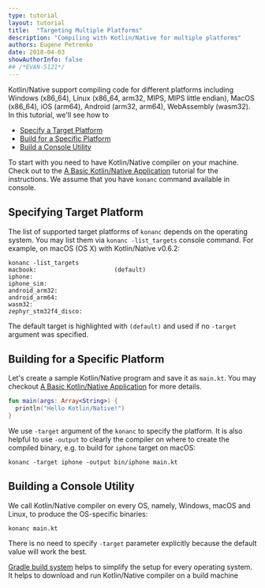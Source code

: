 ```yaml
---
type: tutorial
layout: tutorial
title:  "Targeting Multiple Platforms"
description: "Compiling with Kotlin/Native for multiple platforms"
authors: Eugene Petrenko
date: 2018-04-03
showAuthorInfo: false
## /*EVAN-5121*/
---
```


Kotlin/Native support compiling code for different platforms including
Windows (x86_64),
Linux (x86_64, arm32, MIPS, MIPS little endian),
MacOS (x86_64),
iOS (arm64),
Android (arm32, arm64),
WebAssembly (wasm32).
In this tutorial, we'll see how to

* [Specify a Target Platform](#specifying-target-platform)
* [Build for a Specific Platform](#building-for-a-specific-platform)
* [Build a Console Utility](#building-a-console-utility)

To start with you need to have Kotlin/Native compiler on your machine. Check out to the 
[A Basic Kotlin/Native Application](basic-kotlin-native-app.html#obtaining-the-compiler) tutorial for the instructions.
We assume that you have `konanc` command available in console.

## Specifying Target Platform

The list of supported target platforms of `konanc` depends 
on the operating system. You may list them via `konanc -list_targets`
console command. For example, on macOS (OS X) with Kotlin/Native v0.6.2:
```
konanc -list_targets
macbook:                      (default)
iphone:
iphone_sim:
android_arm32:
android_arm64:
wasm32:
zephyr_stm32f4_disco:
```

The default target is highlighted with `(default)` and used if no `-target` argument was 
specified.

## Building for a Specific Platform

Let's create a sample Kotlin/Native program and save it as `main.kt`. You may checkout 
[A Basic Kotlin/Native Application](basic-kotlin-native-app.html#creating-hello-kotlin) for more details.

```kotlin
fun main(args: Array<String>) {
  println("Hello Kotlin/Native!")
}
```

We use `-target` argument of the `konanc` to specify the platform. It is also 
helpful to use `-output` to clearly 
the compiler on where to create the compiled binary, e.g. to build for `iphone` target on macOS:

    konanc -target iphone -output bin/iphone main.kt

## Building a Console Utility

We call Kotlin/Native compiler on every OS, namely, Windows, macOS and Linux, 
to produce the OS-specific binaries:

    konanc main.kt

There is no need to specify `-target` parameter explicitly because 
the default value will work the best.  

[Gradle build system](gradle-for-kotlin-native.html) helps to simplify
the setup for every operating system. It helps to download and run 
Kotlin/Native compiler on a build machine
